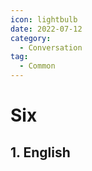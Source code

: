 ```yaml
---
icon: lightbulb
date: 2022-07-12
category:
  - Conversation
tag:
  - Common
---
```

# Six
   
<!-- more -->
## 1. English